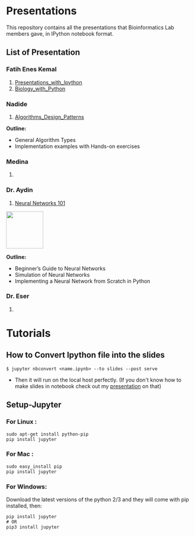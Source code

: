 # Presentations

This repository contains all the presentations that Bioinformatics Lab members gave, in IPython notebook format.

## List of Presentation

### Fatih Enes Kemal

1. [Presentations_with_Ipython](https://github.com/eneskemalergin/Presentations/blob/master/Presentations_with_Ipython.ipynb)
2. [Biology_with_Python](https://github.com/eneskemalergin/Presentations/blob/master/Biology_with_Python.ipynb)


### Nadide

1. [Algorithms_Design_Patterns](https://github.com/eneskemalergin/Presentations/blob/master/Algorithms_Design_Patterns.ipynb)

__Outline:__

- General Algorithm Types
- Implementation examples with Hands-on exercises

### Medina

1. []()


### Dr. Aydin

1. [Neural Networks 101](https://github.com/eneskemalergin/Presentations/blob/master/Neural_Networks.ipynb)

<img src="https://github.com/eneskemalergin/Presentations/blob/master/images/NeuralNetworks101.jpg" width="100">

__Outline:__

- Beginner’s Guide to Neural Networks
- Simulation of Neural Networks
- Implementing a Neural Network from Scratch in Python




### Dr. Eser

1. []()




# Tutorials

## How to Convert Ipython file into the slides

```
$ jupyter nbconvert <name.ipynb> --to slides --post serve
```

- Then it will run on the local host perfectly.  (If you don't know how to make slides in notebook check out my [presentation](https://github.com/eneskemalergin/PersonalPresentations/blob/master/Presentations_with_Ipython.ipynb) on that)

## Setup-Jupyter

### For Linux :
```
sudo apt-get install python-pip
pip install jupyter
```

### For Mac :
```
sudo easy_install pip
pip install jupyter
```

### For Windows:
Download the latest versions of the python 2/3 and they will come with pip installed, then:

```
pip install jupyter
# OR
pip3 install jupyter
```
